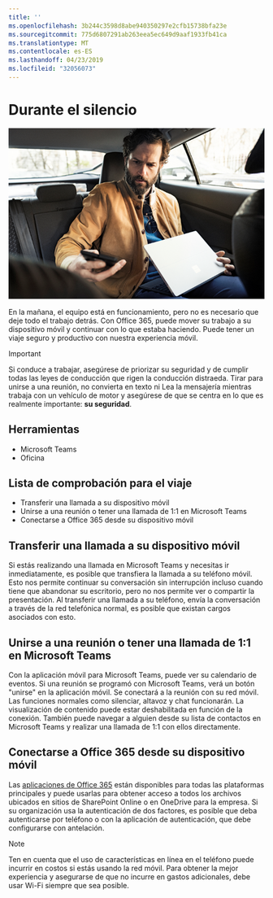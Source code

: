 ```yaml
---
title: ''
ms.openlocfilehash: 3b244c3598d8abe940350297e2cfb15738bfa23e
ms.sourcegitcommit: 775d6807291ab263eea5ec649d9aaf1933fb41ca
ms.translationtype: MT
ms.contentlocale: es-ES
ms.lasthandoff: 04/23/2019
ms.locfileid: "32056073"
---
```

# <a name="during-your-commute"></a>Durante el silencio

![Commute visual](media/ditl_commute.png)

En la mañana, el equipo está en funcionamiento, pero no es necesario que deje todo el trabajo detrás. Con Office 365, puede mover su trabajo a su dispositivo móvil y continuar con lo que estaba haciendo.  Puede tener un viaje seguro y productivo con nuestra experiencia móvil.  

> [!IMPORTANT]
> Si conduce a trabajar, asegúrese de priorizar su seguridad y de cumplir todas las leyes de conducción que rigen la conducción distraeda. Tirar para unirse a una reunión, no convierta en texto ni Lea la mensajería mientras trabaja con un vehículo de motor y asegúrese de que se centra en lo que es realmente importante: **su seguridad**.


## <a name="tools"></a>Herramientas
- Microsoft Teams
- Oficina 

## <a name="checklist-for-your-commute"></a>Lista de comprobación para el viaje
- Transferir una llamada a su dispositivo móvil
- Unirse a una reunión o tener una llamada de 1:1 en Microsoft Teams
- Conectarse a Office 365 desde su dispositivo móvil
 
## <a name="transfer-a-call-to-your-mobile-device"></a>Transferir una llamada a su dispositivo móvil
Si estás realizando una llamada en Microsoft Teams y necesitas ir inmediatamente, es posible que transfiera la llamada a su teléfono móvil. Esto nos permite continuar su conversación sin interrupción incluso cuando tiene que abandonar su escritorio, pero no nos permite ver o compartir la presentación. Al transferir una llamada a su teléfono, envía la conversación a través de la red telefónica normal, es posible que existan cargos asociados con esto.

## <a name="join-a-meeting-or-have-a-11-call-in-microsoft-teams"></a>Unirse a una reunión o tener una llamada de 1:1 en Microsoft Teams
Con la aplicación móvil para Microsoft Teams, puede ver su calendario de eventos.  Si una reunión se programó con Microsoft Teams, verá un botón "unirse" en la aplicación móvil. Se conectará a la reunión con su red móvil.  Las funciones normales como silenciar, altavoz y chat funcionarán.  La visualización de contenido puede estar deshabilitada en función de la conexión. También puede navegar a alguien desde su lista de contactos en Microsoft Teams y realizar una llamada de 1:1 con ellos directamente. 

## <a name="connect-to-office-365-from-your-mobile-device"></a>Conectarse a Office 365 desde su dispositivo móvil
Las [aplicaciones de Office 365](https://support.office.com/en-us/article/set-up-office-apps-and-email-on-a-mobile-device-7dabb6cb-0046-40b6-81fe-767e0b1f014f?ui=en-US&rs=en-US&ad=US) están disponibles para todas las plataformas principales y puede usarlas para obtener acceso a todos los archivos ubicados en sitios de SharePoint Online o en OneDrive para la empresa. Si su organización usa la autenticación de dos factores, es posible que deba autenticarse por teléfono o con la aplicación de autenticación, que debe configurarse con antelación.  

> [!NOTE]
> Ten en cuenta que el uso de características en línea en el teléfono puede incurrir en costos si estás usando la red móvil. Para obtener la mejor experiencia y asegurarse de que no incurre en gastos adicionales, debe usar Wi-Fi siempre que sea posible.